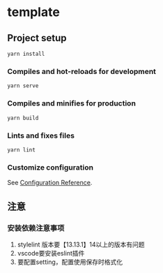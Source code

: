 # template

## Project setup
```
yarn install
```

### Compiles and hot-reloads for development
```
yarn serve
```

### Compiles and minifies for production
```
yarn build
```

### Lints and fixes files
```
yarn lint
```

### Customize configuration
See [Configuration Reference](https://cli.vuejs.org/config/).


## 注意
### 安装依赖注意事项
1. stylelint 版本要【13.13.1】14以上的版本有问题
2. vscode要安装eslint插件
3. 要配置setting，配置使用保存时格式化
